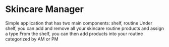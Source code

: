 # Skincare Manager
Simple application that has two main components: shelf, routine
Under shelf, you can add and remove all your skincare routine products and assign a type
From the shelf, you can then add products into your routine categorized by AM or PM
